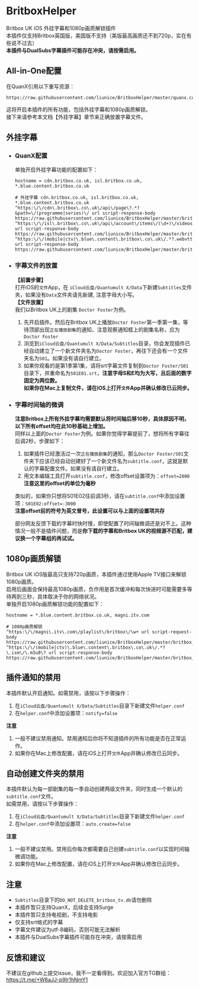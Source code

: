 # BritboxHelper

Britbox UK iOS 外挂字幕和1080p画质解锁插件  
本插件仅支持Britbox英国版，美国版不支持（美版最高画质还不到720p，实在有些说不过去）  
**本插件与DualSubs字幕插件可能存在冲突，请按需启用。**

## All-in-One配置

在QuanX引用以下重写资源：
```
https://raw.githubusercontent.com/liunice/BritboxHelper/master/quanx.conf
```
这将开启本插件的所有功能，包括外挂字幕和1080p画质解锁。  
接下来请参考本文档【外挂字幕】章节来正确放置字幕文件。

## 外挂字幕

- ### QuanX配置
  单独开启外挂字幕功能的配置如下：
  ```
  hostname = cdn.britbox.co.uk, isl.britbox.co.uk, *.blue.content.britbox.co.uk

  # 外挂字幕 cdn.britbox.co.uk, isl.britbox.co.uk, *.blue.content.britbox.co.uk
  ^https:\/\/cdn\.britbox\.co\.uk\/api\/page\?.*?&path=\/(programme|series)\/ url script-response-body https://raw.githubusercontent.com/liunice/BritboxHelper/master/britbox_helper.js
  ^https:\/\/isl\.britbox\.co\.uk\/api\/account\/items\/(\d+)\/videos\? url script-response-body https://raw.githubusercontent.com/liunice/BritboxHelper/master/britbox_helper.js
  ^https:\/\/(mobile|ctv)\.blue\.content\.britbox\.co\.uk\/.*?.webvtt$ url script-response-body https://raw.githubusercontent.com/liunice/BritboxHelper/master/britbox_helper.js
  ```

- ### 字幕文件的放置
  **【前置步骤】**  
  打开iOS的``文件``App，在 ``iCloud云盘/Quantumult X/Data``下新建``Subtitles``文件夹，如果没有``Data``文件夹请先新建, 注意字母大小写。  
  **【文件放置】**  
  我们以Britbox UK上的剧集 ``Doctor Foster``为例。  
  1. 先开启插件。然后在Britbox UK上播放``Doctor Foster``第一季第一集，等待顶部出现``正在播放剧集``的通知，注意观察通知框上的剧集名称，应为``Doctor Foster``
  2. 浏览到``iCloud云盘/Quantumult X/Data/Subtitles``目录，你会发现插件已经自动建立了一个新文件夹名为``Doctor Foster``，再往下还会有一个文件夹名为``S01``。如果没有请自行建立。
  3. 如果你观看的是第1季第1集，请将srt字幕文件复制到``Doctor Foster/S01``目录下，并重命名为``S01E01.srt``，**注意字母S和E均为大写，且后面的数字固定为两位数。**  
  **如果你在Mac上复制文件，请在iOS上打开``文件``App并确认修改已云同步。**

- ### 字幕时间轴的微调
  **注意Britbox上所有外挂字幕均需要默认将时间轴后移10秒，具体原因不明，以下所有offset均在此10秒基础上增加。**  
  同样以上面的``Doctor Foster``为例。如果你觉得字幕提前了，想将所有字幕往后调2秒，步骤如下：  
  1. 如果插件已经激活过一次``正在播放剧集``的通知，那么``Doctor Foster/S01``文件夹下应该已经自动创建好了一个新文件名为``subtitle.conf``，这就是默认的字幕配置文件。如果没有请自行建立。
  2. 用文本编辑工具打开``subtitle.conf``，修改offset设置项为：``offset=2000``  
     **注意这里的offset的单位为毫秒**

  类似的，如果你只想将S01E02往前调3秒，请在``subtitle.conf``中添加设置项：``S01E02:offset=-3000``  
  **注意offset前的符号为英文冒号，此设置可以与上面的设置项共存**
  
  部分网友反馈下载的字幕时快时慢，即使配置了时间轴微调还是对不上。这种情况一般不是插件问题，而是**你下载的字幕和Britbox UK的视频源不匹配，建议换一个字幕组的再试试。**

## 1080p画质解锁

Britbox UK iOS版最高只支持720p画质，本插件通过使用Apple TV接口来解锁1080p画质。  
启用后画面会保持最高1080p画质，负作用是首次缓冲和每次快进时可能需要多等待两到三秒，具体取决于你的网络状况。  
单独开启1080p画质解锁功能的配置如下：
```
hostname = *.blue.content.britbox.co.uk, magni.itv.com

# 1080p画质解锁
^https:\/\/magni\.itv\.com\/playlist\/britbox\/\w+ url script-request-body https://raw.githubusercontent.com/liunice/BritboxHelper/master/britbox_helper.js
^https:\/\/(mobile|ctv)\.blue\.content\.britbox\.co\.uk\/.*?\.ism\/\.m3u8\? url script-response-body https://raw.githubusercontent.com/liunice/BritboxHelper/master/britbox_helper.js
```

## 插件通知的禁用

本插件默认开启通知。如需禁用，请按以下步骤操作：  
1. 在``iCloud云盘/Quantumult X/Data/Subtitles``目录下新建文件``helper.conf``
2. 在``helper.conf``中添加设置项：``notify=false``  

**注意**  
1. 一般不建议禁用通知。禁用通知后你将不知道插件的所有功能是否在正常运作。
2. 如果你在Mac上修改配置，请在iOS上打开``文件``App并确认修改已云同步。

## 自动创建文件夹的禁用

本插件默认为每一部剧集的每一季自动创建两级文件夹，同时生成一个默认的``subtitle.conf``文件。  
如需禁用，请按以下步骤操作：  
1. 在``iCloud云盘/Quantumult X/Data/Subtitles``目录下新建文件``helper.conf``
2. 在``helper.conf``中添加设置项：``auto.create=false``  

**注意**  
1. 一般不建议禁用。禁用后你每次都需要自己创建``subtitle.conf``以实现时间轴微调功能。
2. 如果你在Mac上修改配置，请在iOS上打开``文件``App并确认修改已云同步。

## 注意

- ``Subtitles``目录下的``DO_NOT_DELETE_britbox_tv.db``请勿删除
- 本插件暂只支持QuanX，后续会支持Surge
- 本插件暂只支持电视剧，不支持电影
- 仅支持srt格式的字幕
- 字幕文件建议为utf-8编码，否则可能无法解析
- 本插件与DualSubs字幕插件可能存在冲突，请按需启用

## 反馈和建议

不建议在github上提交issue，我不一定看得到。欢迎加入官方TG群组：https://t.me/+W6aJJ-p9Ir1hNmY1
